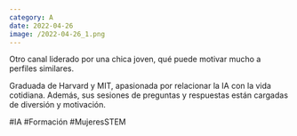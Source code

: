 ```yaml
--- 
category: A 
date: 2022-04-26 
image: /2022-04-26_1.png 
--- 
```


Otro canal liderado por una chica joven, qué puede motivar mucho a perfiles similares.

Graduada de Harvard y MIT, apasionada por relacionar la IA con la vida cotidiana. Además, sus sesiones de preguntas y respuestas están cargadas de diversión y motivación. 

#IA #Formación #MujeresSTEM